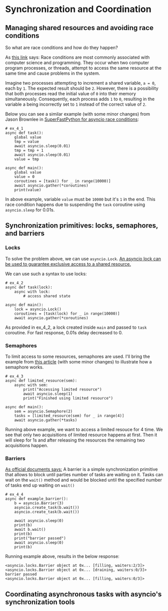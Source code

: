 # Synchronization and Coordination
## Managing shared resources and avoiding race conditions
So what are race conditions and how do they happen?

As [this link](https://www.techtarget.com/searchstorage/definition/race-condition) says:
Race conditions are most commonly associated with computer science and programming. 
They occur when two computer program processes, or threads,
attempt to access the same resource at the same time and cause problems in the system.

Imagine two processes attempting to increment a shared variable, `a = 0`, each by `1`. 
The expected result should be `2`. 
However, there is a possibility that both processes read the initial value of `0` into their memory simultaneously. 
Consequently, each process adds `1` to `0`,
resulting in the variable a being incorrectly set to `1` instead of the correct value of `2`.

Below you can see a similar example (with some minor changes) from Jason Brownlee in 
[SuperFastPython for asyncio race conditions](https://superfastpython.com/asyncio-race-conditions/):
```python3
# ex_4_1
async def task():
    global value
    tmp = value
    await asyncio.sleep(0.01)
    tmp = tmp + 1
    await asyncio.sleep(0.01)
    value = tmp

async def main():
    global value
    value = 0
    coroutines = [task() for _ in range(10000)]
    await asyncio.gather(*coroutines)
    print(value)
```
In above example, variable `value` must be `10000` but it's `1` in the end.
This race condition happens due to suspending the `task` coroutine using `asyncio.sleep` for 0.01s.

## Synchronization primitives: locks, semaphores, and barriers
### Locks
To solve the problem above, we can use `asyncio.Lock`.
[An asyncio lock can be used to guarantee exclusive access to a shared resource.](https://docs.python.org/3/library/asyncio-sync.html#asyncio.Lock)

We can use such a syntax to use locks:
```python3
# ex_4_2
async def task(lock):
    async with lock:
        # access shared state

async def main():
    lock = asyncio.Lock()
    coroutines = [task(lock) for _ in range(10000)]
    await asyncio.gather(*coroutines)
```
As provided in ex_4_2, a lock created inside `main` and passed to `task` coroutine. 
For fast response, 0.01s delay decreased to 0.

### Semaphores
To limit access to some resources, semaphores are used. 
I'll bring the example from [this article](https://medium.com/@kalmlake/async-io-in-python-sync-primitives-19524a10b9da)
(with some minor changes) to illustrate how a semaphore works.
```python3
# ex_4_3
async def limited_resource(sem):
    async with sem:
        print("Accessing limited resource")
        await asyncio.sleep(1)
        print("Finished using limited resource")

async def main():
    sem = asyncio.Semaphore(2)
    tasks = [limited_resource(sem) for _ in range(4)]
    await asyncio.gather(*tasks)
```
Running above example, we want to access a limited resouce for 4 time. 
We see that only two acquisitions of limited resource happens at first. 
Then it will sleep for 1s and after releasing the resources the remaining two acquisitions happen.

### Barriers
[As official documents says:](https://docs.python.org/3/library/asyncio-sync.html#asyncio.Barrier) 
A barrier is a simple synchronization primitive that allows to block until parties number of tasks are waiting on it.
Tasks can wait on the `wait()` method and would be blocked until the specified number of tasks end up waiting on `wait()`

```python3
# ex_4_4
async def example_barrier():
    b = asyncio.Barrier(3)
    asyncio.create_task(b.wait())
    asyncio.create_task(b.wait())

    await asyncio.sleep(0)
    print(b)
    await b.wait()
    print(b)
    print("barrier passed")
    await asyncio.sleep(0)
    print(b)
```
Running example above, results in the below response:
```shell
<asyncio.locks.Barrier object at 0x... [filling, waiters:2/3]>
<asyncio.locks.Barrier object at 0x... [draining, waiters:0/3]>
barrier passed
<asyncio.locks.Barrier object at 0x... [filling, waiters:0/3]>
```

## Coordinating asynchronous tasks with asyncio's synchronization tools
